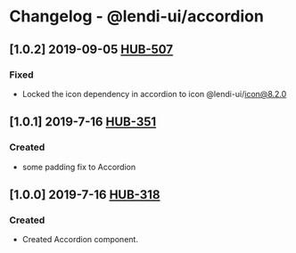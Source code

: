 # Changelog - @lendi-ui/accordion

## [1.0.2] 2019-09-05 [HUB-507](https://creditandfinance.atlassian.net/browse/HUB-507)
### Fixed
- Locked the icon dependency in accordion to icon @lendi-ui/icon@8.2.0 

## [1.0.1] 2019-7-16 [HUB-351](https://creditandfinance.atlassian.net/browse/HUB-351)
### Created
- some padding fix to Accordion

## [1.0.0] 2019-7-16 [HUB-318](https://creditandfinance.atlassian.net/browse/HUB-318)
### Created
- Created Accordion component.